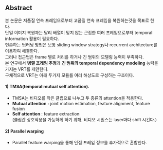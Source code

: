 ## Abstract
본 논문은 저품질 연속 프레임으로부터 고품질 연속 프레임을 복원하는것을 목표로 한다.  
단일 이미지 복원과는 달리 배열이 맞지 않는 근접한 여러 프레임으로부터 temporal information 활용이 필요하다.  
현존하는 딥러닝 방법은 보통 sliding window strategy나 recurrent architecture를 이용하여 해결한다.  
그러나 접근법은 frame 별로 처리를 하거나 긴 범위의 모델링 능력이 부족하다.  
본 연구에서 **병렬 프레임 추정**과 **긴 범위의 temporal dependency modeling** 능력을 가지는 VRT를 제안한다.  
구체적으로 VRT는 아래 두가지 모듈를 여러 해상도로 구성하는 구조이다.  
#### 1) TMSA(temporal mutual self attention). 
- TMSA는 비디오를 작은 클립으로 나누고 두 종류의 attention을 적용한다.  
- **Mutual attention** : joint motion estimation, feature alignment, feature fusion  
- **Self attention** : feature extraction  
(클립간 상호작용을 가능하게 하기 위해, 비디오 시퀀스는 layer마다 shift 시킨다.)  

#### 2) Parallel warping
- Parallel feature warping을 통해 인접 프레임 정보를 추가적으로 혼합한다.  
